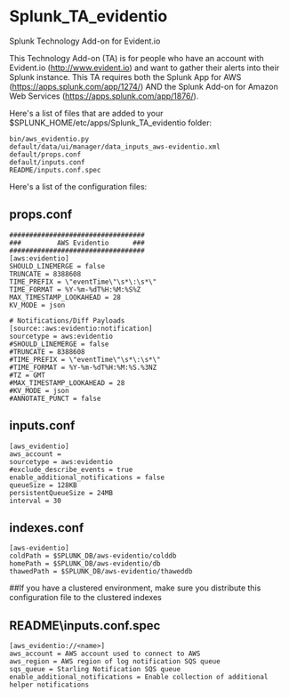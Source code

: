 # Splunk_TA_evidentio
Splunk Technology Add-on for Evident.io

This Technology Add-on (TA) is for people who have an account with Evident.io (http://www.evident.io) and want to gather their alerts into their Splunk instance.  This TA requires both the Splunk App for AWS (https://apps.splunk.com/app/1274/) AND the Splunk Add-on for Amazon Web Services (https://apps.splunk.com/app/1876/). 

Here's a list of files that are added to your $SPLUNK_HOME/etc/apps/Splunk_TA_evidentio folder:

    bin/aws_evidentio.py
    default/data/ui/manager/data_inputs_aws-evidentio.xml
    default/props.conf
    default/inputs.conf
    README/inputs.conf.spec


Here's a list of the configuration files:

props.conf
-------------
    ##################################
    ###         AWS Evidentio      ###
    ##################################
    [aws:evidentio]
    SHOULD_LINEMERGE = false
    TRUNCATE = 8388608
    TIME_PREFIX = \"eventTime\"\s*\:\s*\"
    TIME_FORMAT = %Y-%m-%dT%H:%M:%S%Z
    MAX_TIMESTAMP_LOOKAHEAD = 28
    KV_MODE = json
    
    # Notifications/Diff Payloads
    [source::aws:evidentio:notification]
    sourcetype = aws:evidentio
    #SHOULD_LINEMERGE = false
    #TRUNCATE = 8388608
    #TIME_PREFIX = \"eventTime\"\s*\:\s*\"
    #TIME_FORMAT = %Y-%m-%dT%H:%M:%S.%3NZ
    #TZ = GMT
    #MAX_TIMESTAMP_LOOKAHEAD = 28
    #KV_MODE = json
    #ANNOTATE_PUNCT = false

inputs.conf
-------------
    [aws_evidentio]
    aws_account =
    sourcetype = aws:evidentio
    #exclude_describe_events = true
    enable_additional_notifications = false
    queueSize = 128KB
    persistentQueueSize = 24MB
    interval = 30
  
indexes.conf
--------------
    [aws-evidentio]
    coldPath = $SPLUNK_DB/aws-evidentio/colddb
    homePath = $SPLUNK_DB/aws-evidentio/db
    thawedPath = $SPLUNK_DB/aws-evidentio/thaweddb

##If you have a clustered environment, make sure you distribute this configuration file to the clustered indexes

README\inputs.conf.spec
-------------------------
    [aws_evidentio://<name>]
    aws_account = AWS account used to connect to AWS
    aws_region = AWS region of log notification SQS queue
    sqs_queue = Starling Notification SQS queue
    enable_additional_notifications = Enable collection of additional helper notifications


